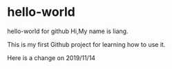 # hello-world
hello-world for github
Hi,My name is liang.

This is my first Github project for learning how to use it.

Here is a change on 2019/11/14
